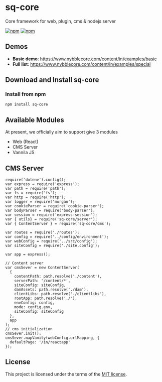 
# sq-core
Core framework for web, plugin, cms &amp; nodejs server

[![npm](https://img.shields.io/npm/dm/sq-core.svg)](https://www.npmjs.com/package/sq-core)
[![npm](https://img.shields.io/npm/v/sq-core.svg)](https://www.npmjs.com/package/sq-core)


## Demos

- **Basic demo**: https://www.nybblecore.com/content/in/examples/basic
- **Full list**: https://www.nybblecore.com/content/in/examples/special



## Download and Install sq-core

### Install from npm

```
npm install sq-core
```
## Available Modules

At present, we officially aim to support give 3 modules

- Web (React)
- CMS Server
- Vannila JS

## CMS Server

```
require('dotenv').config();
var express = require('express');
var path = require('path');
var fs = require('fs');
var http = require('http');
var logger = require('morgan');
var cookieParser = require('cookie-parser');
var bodyParser = require('body-parser');
var session = require('express-session');
var { utils} = require('sq-core/server');
var { ContentServer } = require('sq-core/cms');

var routes = require('./routes');
var config = require('../config/environment');
var webConfig = require('../src/config');
var siteConfig = require('./site.config');

var app = express();

// Content server
var cmsSever = new ContentServer(
  {
    contentPath: path.resolve('./content'),
    serverPath: '/content/*',
    siteConfig: siteConfig,
    damAssets: path.resolve('./dam'),
    clientLibs: path.resolve('./clientlibs'),
    rootApp: path.resolve('./'),
    envConfig: config,
    mode: config.env,
    siteConfig: siteConfig
  },
  app
);
// cms initialization
cmsSever.init();
cmsSever.mapVanity(webConfig.urlMapping, {
  defaultPage: '/in/reactapp'
});
```


## License

This project is licensed under the terms of the
[MIT license](/LICENSE).
